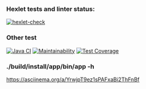 ### Hexlet tests and linter status:
[![hexlet-check](https://github.com/LenaKomarnitskaya/java-project-71/actions/workflows/hexlet-check.yml/badge.svg)](https://github.com/LenaKomarnitskaya/java-project-71/actions/workflows/hexlet-check.yml)
### Other test
[![Java CI](https://github.com/LotBag/java-project-71/actions/workflows/yes.yaml/badge.svg)](https://github.com/LotBag/java-project-71/actions/workflows/yes.yaml)
[![Maintainability](https://api.codeclimate.com/v1/badges/e4984bf7b8174be70b27/maintainability)](https://codeclimate.com/github/LotBag/java-project-71/maintainability)
[![Test Coverage](https://api.codeclimate.com/v1/badges/e4984bf7b8174be70b27/test_coverage)](https://codeclimate.com/github/LotBag/java-project-71/test_coverage)

### ./build/install/app/bin/app -h
https://asciinema.org/a/YrwjpT9ez1sPAFxaBi2ThFnBf

